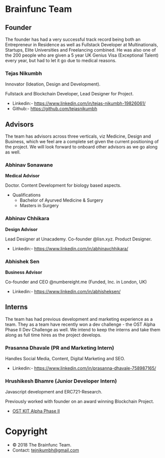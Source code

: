 # Brainfunc Team

## Founder
The founder has had a very successful track record being both an Entrepreneur in Residence as well as Fullstack Developer at Multinationals, Startups, Elite Universities and Freelancing combined. He was also one of the 200 people who are given a 5 year UK Genius Visa (Exceptional Talent) every year,  but had to let it go due to medical reasons.

### Tejas Nikumbh

  Innovator (Ideation, Design and Development).

  Fullstack and Blockchain Developer, Lead Designer for Project.
  - Linkedin:- https://www.linkedin.com/in/tejas-nikumbh-19826061/
  - Github:- https://github.com/tejasnikumbh

## Advisors
The team has advisors across three verticals, viz Medicine, Design and Business, which we feel are a complete set given the current positioning of the project. We will look forward to onboard other advisors as we go along as well.

### Abhinav Sonawane

  **Medical Advisor** 

  Doctor. Content Development for biology based aspects.
  - Qualifications
    - Bachelor of Ayurved Medicine & Surgery
    - Masters in Surgery

### Abhinav Chhikara

  **Design Advisor**  

  Lead Designer at Unacademy.
  Co-founder @lisn.xyz. Product Designer.
  - Linkedin:- https://www.linkedin.com/in/abhinavchhikara/

### Abhishek Sen

  **Business Advisor**

  Co-founder and CEO @numbereight.me (Funded, Inc. in London, UK)
  - Linkedin:- https://www.linkedin.com/in/abhisheksen/

## Interns
The team has had previous development and marketing experience as a team. They as a team have recently won a dev challenge - the OST Alpha Phase II Dev Challenge as well. We intend to keep the interns and take them along as full time hires as the project develops.

### Prasanna Dhavale (PR and Marketing Intern)

  Handles Social Media, Content, Digital Marketing and SEO.
  - Linkedin:- https://www.linkedin.com/in/prasanna-dhavale-758987165/

### Hrushikesh Bhamre (Junior Developer Intern)

  Javascript development and ERC721-Research. 
  
  
  Previously worked with founder on an award winning Blockchain Project. 
  - [OST KIT Alpha Phase II](https://www.youtube.com/watch?v=6dUieg9o7iM&t=50s)


# Copyright
- © 2018 The Brainfunc Team.
- Contact: tejnikumbh@gmail.com
